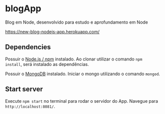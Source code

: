 # blogApp
Blog em Node, desenvolvido para estudo e aprofundamento em Node

https://new-blog-nodejs-app.herokuapp.com/

## Dependencies

Possuir o [Node.js / npm](https://nodejs.org/en/) instalado.
Ao clonar utilizar o comando `npm install`, será instalado as dependências.

Possuir o [MongoDB](https://www.mongodb.com/try/download/community) instalado.
Iniciar o mongo utilizando o comando `mongod`.

## Start server

Execute `npm start` no terminal para rodar o servidor do App. Navegue para `http://localhost:8081/`.
